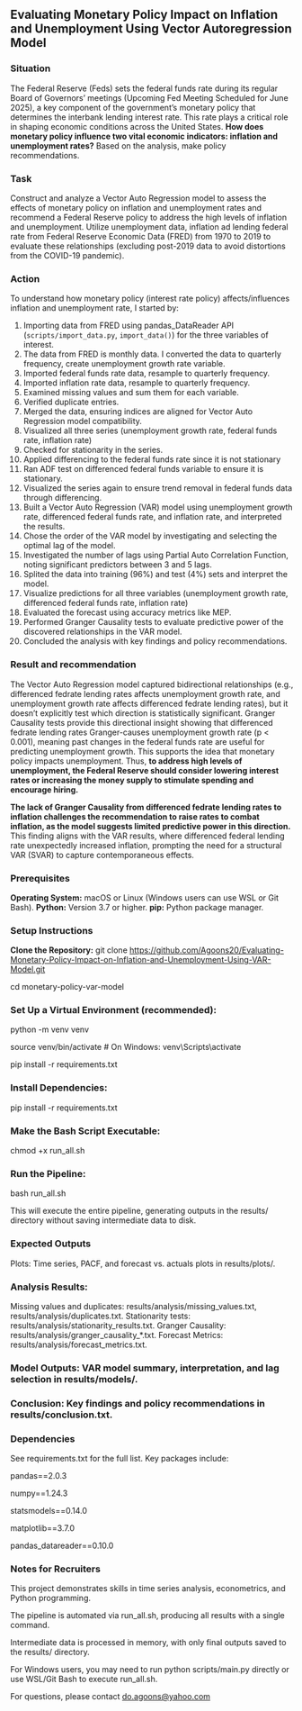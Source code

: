 ## Evaluating Monetary Policy Impact on Inflation and Unemployment Using Vector Autoregression Model

### Situation 

The Federal Reserve (Feds) sets the federal funds rate during its regular Board of Governors’ meetings (Upcoming Fed Meeting Scheduled for June 2025), a key component of the government’s monetary policy that determines the interbank lending interest rate. This rate plays a critical role in shaping economic conditions across the United States. **How does monetary policy influence two vital economic indicators: inflation and unemployment rates?** Based on the analysis, make policy recommendations.


### Task
Construct and analyze a Vector Auto Regression model to assess the effects of monetary policy on inflation and unemployment rates and recommend a Federal Reserve policy to address the high levels of inflation and unemployment. Utilize unemployment data, inflation ad lending federal rate from Federal Reserve Economic Data (FRED) from 1970 to 2019 to evaluate these relationships (excluding post-2019 data to avoid distortions from the COVID-19 pandemic). 


### Action 
To understand how monetary policy (interest rate policy) affects/influences inflation and unemployment rate, I started by:
1. Importing data from FRED using pandas_DataReader API (`scripts/import_data.py`, `import_data()`) for the three variables of interest.  
2. The data from FRED is monthly data. I converted the data to quarterly frequency, create unemployment growth rate variable. 
3. Imported federal funds rate data, resample to quarterly frequency.
4. Imported inflation rate data, resample to quarterly frequency.
5. Examined missing values and sum them for each variable.  
6. Verified duplicate entries.
7. Merged the data, ensuring indices are aligned for Vector Auto Regression model compatibility.
8. Visualized all three series (unemployment growth rate, federal funds rate, inflation rate)
9. Checked for stationarity in the series.
10. Applied differencing to the federal funds rate since it is not stationary
11. Ran ADF test on differenced federal funds variable to ensure it is stationary.
12. Visualized the series again to ensure trend removal in federal funds data through differencing.
13. Built a Vector Auto Regression (VAR) model using unemployment growth rate, differenced federal funds rate, and inflation rate, and interpreted the results.
14. Chose the order of the VAR model by investigating and selecting the optimal lag of the model.
15. Investigated the number of lags using Partial Auto Correlation Function, noting significant predictors between 3 and 5 lags. 
16. Splited the data into training (96%) and test (4%) sets and interpret the model.
17. Visualize predictions for all three variables (unemployment growth rate, differenced federal funds rate, inflation rate)
18. Evaluated the forecast using accuracy metrics like MEP.
19. Performed Granger Causality tests to evaluate predictive power of the discovered relationships in the VAR model.
20. Concluded the analysis with key findings and policy recommendations.


### Result and recommendation 
The Vector Auto Regression model captured bidirectional relationships (e.g., differenced fedrate lending rates affects unemployment growth rate, and unemployment growth rate affects differenced fedrate lending rates), but it doesn’t explicitly test which direction is statistically significant. Granger Causality tests provide this directional insight showing that differenced fedrate lending rates Granger-causes unemployment growth rate (p < 0.001), meaning past changes in the federal funds rate are useful for predicting unemployment growth. This supports the idea that monetary policy impacts unemployment. Thus, **to address high levels of unemployment, the Federal Reserve should consider lowering interest rates or increasing the money supply to stimulate spending and encourage hiring.** 

**The lack of Granger Causality from differenced fedrate lending rates to inflation challenges the recommendation to raise rates to combat inflation, as the model suggests limited predictive power in this direction.** This finding aligns with the VAR results, where differenced federal lending rate unexpectedly increased inflation, prompting the need for a structural VAR (SVAR) to capture contemporaneous effects.



### Prerequisites

**Operating System:** macOS or Linux (Windows users can use WSL or Git Bash).
**Python:** Version 3.7 or higher.
**pip:** Python package manager.



### Setup Instructions
**Clone the Repository:**
git clone https://github.com/Agoons20/Evaluating-Monetary-Policy-Impact-on-Inflation-and-Unemployment-Using-VAR-Model.git

cd monetary-policy-var-model


### Set Up a Virtual Environment (recommended):
python -m venv venv

source venv/bin/activate  # On Windows: venv\Scripts\activate

pip install -r requirements.txt


### Install Dependencies:
pip install -r requirements.txt


### Make the Bash Script Executable:
chmod +x run_all.sh


### Run the Pipeline:
bash run_all.sh

This will execute the entire pipeline, generating outputs in the results/ directory without saving intermediate data to disk.


### Expected Outputs

Plots: Time series, PACF, and forecast vs. actuals plots in results/plots/.

### Analysis Results:
Missing values and duplicates: results/analysis/missing_values.txt, results/analysis/duplicates.txt.
Stationarity tests: results/analysis/stationarity_results.txt.
Granger Causality: results/analysis/granger_causality_*.txt.
Forecast Metrics: results/analysis/forecast_metrics.txt.


### Model Outputs: VAR model summary, interpretation, and lag selection in results/models/.


### Conclusion: Key findings and policy recommendations in results/conclusion.txt.


### Dependencies
See requirements.txt for the full list. Key packages include:

pandas==2.0.3

numpy==1.24.3

statsmodels==0.14.0

matplotlib==3.7.0

pandas_datareader==0.10.0


### Notes for Recruiters

This project demonstrates skills in time series analysis, econometrics, and Python programming.

The pipeline is automated via run_all.sh, producing all results with a single command.

Intermediate data is processed in memory, with only final outputs saved to the results/ directory.

For Windows users, you may need to run python scripts/main.py directly or use WSL/Git Bash to execute run_all.sh.

For questions, please contact do.agoons@yahoo.com 
